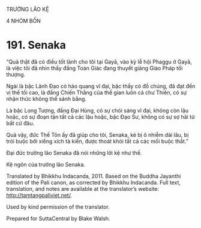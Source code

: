 TRƯỞNG LÃO KỆ

4 NHÓM BỐN

# 191\. Senaka

“Quả thật đã có điều tốt lành cho tôi tại Gayā, vào kỳ lễ hội Phaggu ở Gayā, là việc tôi đã nhìn thấy đấng Toàn Giác đang thuyết giảng Giáo Pháp tối thượng.

Ngài là bậc Lãnh Đạo có hào quang vĩ đại, bậc thầy có đồ chúng, đã đạt đến vị thế tối cao, là đấng Chiến Thắng của thế gian luôn cả chư Thiên, có sự nhận thức không thể sánh bằng.

Là bậc Long Tượng, đấng Đại Hùng, có sự chói sáng vĩ đại, không còn lậu hoặc, có sự đoạn tận tất cả các lậu hoặc, bậc Đạo Sư, không có sự sợ hãi từ bất cứ đâu.

Quả vậy, đức Thế Tôn ấy đã giúp cho tôi, Senaka, kẻ bị ô nhiễm dài lâu, bị trói buộc bởi xiềng xích tà kiến, được thoát khỏi tất cả các mối buộc thắt.”

Đại đức trưởng lão Senaka đã nói những lời kệ như thế.

Kệ ngôn của trưởng lão Senaka.

Translated by Bhikkhu Indacanda, 2011. Based on the Buddha Jayanthi edition of the Pali canon, as corrected by Bhikkhu Indacanda. Full text, translation, and notes are available at the translator’s website: http://tamtangpaliviet.net/.

Used by kind permission of the translator.

Prepared for SuttaCentral by Blake Walsh.